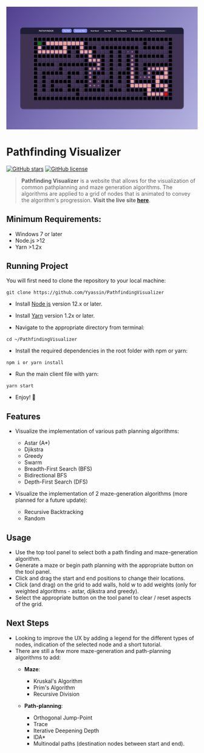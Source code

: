 <span title="Pathplanning Visualizer">
 <p align="center">
  <img width = "800px" src="public/pathplanner.jpg">
 </p>
</span>

# Pathfinding Visualizer

[![GitHub stars](https://img.shields.io/github/stars/Yyassin/PathfindingVisualizer.svg?colorB=007EC6)](https://github.com/Yyassin/PathfindingVisualizer/stargazers) [![GitHub license](https://img.shields.io/badge/license-MIT-blue.svg)](https://raw.githubusercontent.com/Yyassin/Stockpreme/master/LICENSE)

> **Pathfinding Visualizer** is a website that allows for the visualization of common pathplanning and maze generation algorithms. The algorithms are applied to a grid of nodes that is animated to convey the algorithm's progression. **Visit the live site [here](https://yyassin.github.io/PathfindingVisualizer/)**.

## Minimum Requirements:

-   Windows 7 or later
-   Node.js >12
-   Yarn >1.2x

## Running Project

You will first need to clone the repository to your local machine:

```
git clone https://github.com/Yyassin/PathfindingVisualizer
```

-   Install [Node js](https://nodejs.org/en/) version 12.x or later.

-   Install [Yarn](https://classic.yarnpkg.com/en/docs/install/#windows-stable) version 1.2x or later.

-   Navigate to the appropriate directory from terminal:

```
cd ~/PathfindingVisualizer
```

-   Install the required dependencies in the root folder with npm or yarn:

```
npm i or yarn install
```

-   Run the main client file with yarn:

```
yarn start
```

-   Enjoy! 🎉

## Features

-   Visualize the implementation of various path planning algorithms:

    -   Astar (A*)
    -   Djikstra
    -   Greedy
    -   Swarm
    -   Breadth-First Search (BFS)
    -   Bidirectional BFS
    -   Depth-First Search (DFS)

-   Visualize the implementation of 2 maze-generation algorithms (more planned for a future update):

    -   Recursive Backtracking
    -   Random

## Usage

- Use the top tool panel to select both a path finding and maze-generation algorithm.
- Generate a maze or begin path planning with the appropriate button on the tool panel.
- Click and drag the start and end positions to change their locations.
- Click (and drag) on the grid to add walls, hold w to add weights (only for weighted algorithms - astar, djikstra and greedy).
- Select the appropriate button on the tool panel to clear / reset aspects of the grid.

## Next Steps

- Looking to improve the UX by adding a legend for the different types of nodes, indication of the selected node and a short tutorial.
- There are still a few more maze-generation and path-planning algorithms to add:
  - **Maze**:
    - Kruskal's Algorithm
    - Prim's Algorithm
    - Recursive Division
  
  - **Path-planning**:
    - Orthogonal Jump-Point
    - Trace
    - Iterative Deepening Depth
    - IDA*
    - Multinodal paths (destination nodes between start and end).
